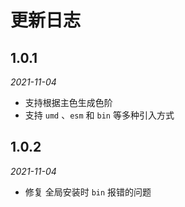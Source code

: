 # 更新日志

## 1.0.1
*2021-11-04*
- 支持根据主色生成色阶
- 支持 `umd` 、`esm` 和 `bin` 等多种引入方式

## 1.0.2
*2021-11-04*
- 修复 全局安装时 `bin` 报错的问题